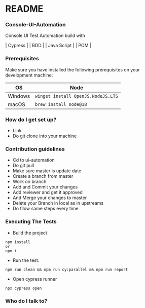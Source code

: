 # README #

### Console-UI-Automation ###

Console UI Test Automation build with 

| Cypress 		|
| BDD 			|
| Java Script	|
| POM			|

### Prerequisites ###

Make sure you have installed the following prerequisites on your development machine:

| OS      | Node                                       |
|---------|--------------------------------------------|
| Windows | `winget install OpenJS.NodeJS.LTS`         |
| macOS   | `brew install node@18`                     |

### How do I get set up? ###

* Link
* Do git clone into your machine

### Contribution guidelines ###

* Cd to ui-automation
* Do git pull
* Make sure master is update date
* Create a branch from master
* Work on branch 
* Add and Commit your changes
* Add reviewer and get it approved
* And Merge your changes to master
* Delete your Branch in local as in upstreams 
* Do fllow same steps every time 

###  Executing The Tests ### 

- Build the project

```shell
npm install
or 
npm i
```

- Run the test.

```shell
npm run clean && npm run cy:parallel && npm run report
```

- Open cypress runner

```shell
npx cypress open
```

### Who do I talk to? ###

